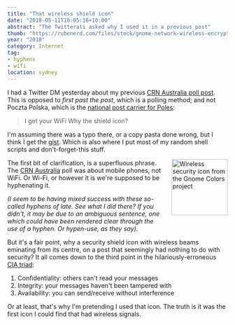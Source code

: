 ```yaml
---
title: "That wireless shield icon"
date: "2018-05-11T10:05:16+10:00"
abstract: "The Twitterati asked why I used it in a previous post"
thumb: "https://rubenerd.com/files/stock/gnome-network-wireless-encrypted.svg"
year: "2018"
category: Internet
tag:
- hyphens
- wifi
location: sydney
---
```

I had a Twitter DM yesterday about my previous [CRN Australia poll post]. This is opposed to *first past the post*, which is a polling method; and not Poczta Polska, which is the [national post carrier for Poles]\:

> I get your WiFi Why the shield icon?

I'm assuming there was a typo there, or a copy pasta done wrong, but I think I get the [gist]. Which is also where I put most of my random shell scripts and don't-forget-this stuff.

<p><img src="https://rubenerd.com/files/stock/gnome-network-wireless-encrypted.svg" alt="Wireless security icon from the Gnome Colors project" style="width:128px; height:128px; float:right; margin:0 0 1em 1em" /></p>

The first bit of clarification, is a superfluous phrase. The [CRN Australia] poll was about mobile phones, not WiFi. Or Wi-Fi, or however it is we're supposed to be hyphenating it.

*(I seem to be having mixed success with these so-called hyphens of late. See what I did there? If you didn't, it may be due to an ambiguous sentence, one which could have been rendered clear through the use of a hyphen. Or hypen-use, as they say).*

But it's a fair point, why a security shield icon with wireless beams eminating from its centre, on a post that seemingly had nothing to do with security? It all comes down to the third point in the hilariously-erroneous [CIA triad]:

1. Confidentiality: others can't read your messages
2. Integrity: your messages haven't been tampered with
3. Availability: you can send/receive without interference

Or at least, that's why I'm pretending I used that icon. The truth is it was the first icon I could find that had wireless signals.

[CIA triad]: https://www.techrepublic.com/blog/it-security/the-cia-triad/ "TechRepublic on the CIA triad"
[CRN Australia poll post]: https://rubenerd.com/crn-mobile-network-outage-poll/ "CRN mobile network outage poll"
[gist]: https://gist.github.com/rubenerd "My GitHub Gists"
[CRN Australia]: https://www.crn.com.au/
[national post carrier for Poles]: https://polish-post.pl/ "Poczta Polska"

